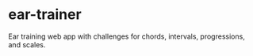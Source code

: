 # ear-trainer

Ear training web app with challenges for chords, intervals, progressions, and scales.